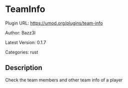 # TeamInfo

Plugin URL: https://umod.org/plugins/team-info

Author: Bazz3l

Latest Version: 0.1.7

Categories: rust

## Description

Check the team members and other team info of a player
